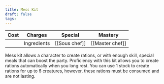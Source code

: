 ```yaml
---
title: Mess Kit
draft: false
tags:
---
```

| **Cost** | **Charges** | Special                  | **Mastery**              |
| -------- | ----------- | ------------------------ | ------------------------ |
|          | Ingredients | [[Sous chef]]            | [[Master chef]]          |
Mess kit allows a character to create rations, or with enough skill, special meals that can boost the party. Proficiency with this kit allows you to create rations automatically when you long rest. You can use 1 stock to create rations for up to 6 creatures, however, these rations must be consumed and are not lasting.
